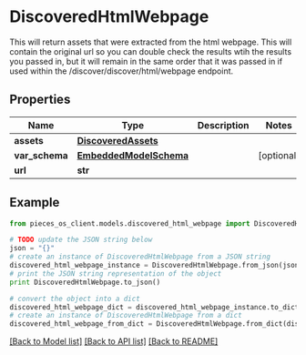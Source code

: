 # DiscoveredHtmlWebpage

This will return assets that were extracted from the html webpage. This will contain the original url so you can double check the results wtih the results you passed in, but it will remain in the same order that it was passed in if used within the /discover/discover/html/webpage endpoint.

## Properties
Name | Type | Description | Notes
------------ | ------------- | ------------- | -------------
**assets** | [**DiscoveredAssets**](DiscoveredAssets.md) |  | 
**var_schema** | [**EmbeddedModelSchema**](EmbeddedModelSchema.md) |  | [optional] 
**url** | **str** |  | 

## Example

```python
from pieces_os_client.models.discovered_html_webpage import DiscoveredHtmlWebpage

# TODO update the JSON string below
json = "{}"
# create an instance of DiscoveredHtmlWebpage from a JSON string
discovered_html_webpage_instance = DiscoveredHtmlWebpage.from_json(json)
# print the JSON string representation of the object
print DiscoveredHtmlWebpage.to_json()

# convert the object into a dict
discovered_html_webpage_dict = discovered_html_webpage_instance.to_dict()
# create an instance of DiscoveredHtmlWebpage from a dict
discovered_html_webpage_from_dict = DiscoveredHtmlWebpage.from_dict(discovered_html_webpage_dict)
```
[[Back to Model list]](../README.md#documentation-for-models) [[Back to API list]](../README.md#documentation-for-api-endpoints) [[Back to README]](../README.md)



